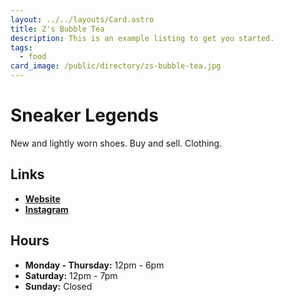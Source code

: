 ```yaml
---
layout: ../../layouts/Card.astro
title: Z's Bubble Tea
description: This is an example listing to get you started.
tags:
  - food
card_image: /public/directory/zs-bubble-tea.jpg
---
```


# Sneaker Legends 

New and lightly worn shoes. Buy and sell. Clothing.

## Links

- **[Website](https://sneakerlegends.com)**
- **[Instagram](https://www.instagram.com/sneakerlegendsdearborn)**

## Hours

- **Monday - Thursday:** 12pm - 6pm
- **Saturday:** 12pm - 7pm
- **Sunday:** Closed